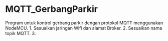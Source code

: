 # MQTT_GerbangParkir
Program untuk kontrol gerbang parkir dengan protokol MQTT menggunakan NodeMCU.
	1. Sesuaikan jaringan Wifi dan alamat Broker.
	2. Sesuaikan nama topik MQTT.
	3.


